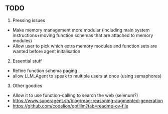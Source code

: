 ## TODO
1) Pressing issues 
- Make memory management more modular (including main system instructions+moving function schemas that are attached to memory modules)
- Allow user to pick which extra memory modules and function sets are wanted before agent initalisation
2) Essential stuff
- Refine function schema paging 
- allow LLM_Agent to speak to multiple users at once (using semaphores)
3) Other goodies
- Allow it to use function-calling to search the web (selenum?)
- https://www.superagent.sh/blog/reag-reasoning-augmented-generation
- https://github.com/codelion/optillm?tab=readme-ov-file
